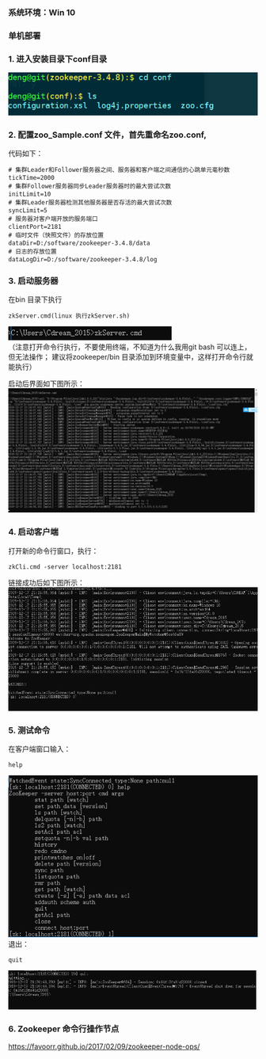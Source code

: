 ### 系统环境：Win 10 
### 单机部署 
### 1. 进入安装目录下conf目录  
![fig 1](https://github.com/shiqiaodeng/blog/blob/master/zookeeper/images/1.png?raw=true "figure 1")

### 2. 配置zoo_Sample.conf 文件，首先重命名zoo.conf,   
代码如下：  

```
# 集群Leader和Follower服务器之间、服务器和客户端之间通信的心跳单元毫秒数
tickTime=2000
# 集群Follower服务器同步Leader服务器时的最大尝试次数
initLimit=10
# 集群Leader服务器检测其他服务器是否存活的最大尝试次数
syncLimit=5
# 服务器对客户端开放的服务端口
clientPort=2181
# 临时文件（快照文件）的存放位置
dataDir=D:/software/zookeeper-3.4.8/data
# 日志的存放位置
dataLogDir=D:/software/zookeeper-3.4.8/log
```  

### 3. 启动服务器  
在bin 目录下执行
```
zkServer.cmd(linux 执行zkServer.sh)
```
![fig 2](https://github.com/shiqiaodeng/blog/blob/master/zookeeper/images/2.png?raw=true "figure 2")   
（注意打开命令行执行，不要使用终端，不知道为什么我用git bash 可以连上，但无法操作；
建议将zookeeper/bin 目录添加到环境变量中，这样打开命令行就能执行）

启动后界面如下图所示：
![fig 3](https://github.com/shiqiaodeng/blog/blob/master/zookeeper/images/3.png?raw=true "figure 3")

### 4. 启动客户端  
打开新的命令行窗口，执行：
```  
zkCli.cmd -server localhost:2181
```
链接成功后如下图所示：  
![fig 4](https://github.com/shiqiaodeng/blog/blob/master/zookeeper/images/4.png?raw=true "figure 4")

### 5. 测试命令  
在客户端窗口输入：  
```
help  
```
![fig 5](https://github.com/shiqiaodeng/blog/blob/master/zookeeper/images/5.png?raw=true "figure 5")  
退出：  
```  
quit  
```
![fig 6](https://github.com/shiqiaodeng/blog/blob/master/zookeeper/images/6.png?raw=true "figure 6")
### 6. Zookeeper 命令行操作节点    
https://favoorr.github.io/2017/02/09/zookeeper-node-ops/
